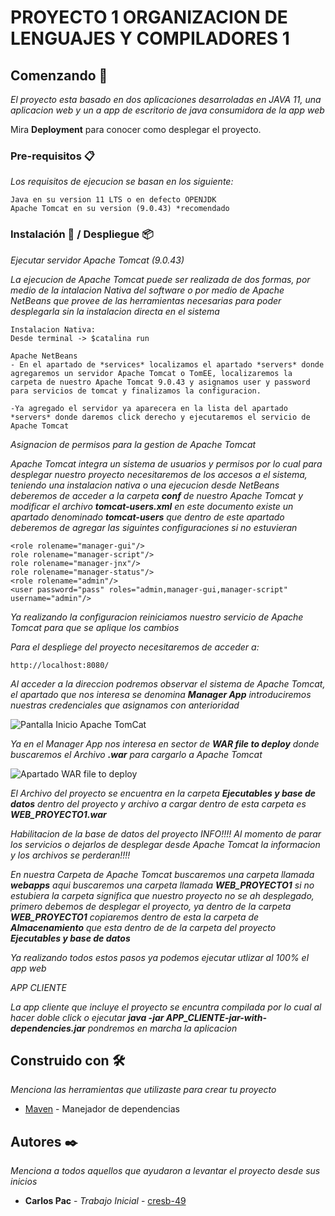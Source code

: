 # PROYECTO 1 ORGANIZACION DE LENGUAJES Y COMPILADORES 1

## Comenzando 🚀

_El proyecto esta basado en dos aplicaciones desarroladas en JAVA 11, una aplicacion web y un a app de escritorio de java consumidora de la app web_

Mira **Deployment** para conocer como desplegar el proyecto.


### Pre-requisitos 📋

_Los requisitos de ejecucion se basan en los siguiente:_

```
Java en su version 11 LTS o en defecto OPENJDK
Apache Tomcat en su version (9.0.43) *recomendado
```

### Instalación 🔧 / Despliegue 📦

_Ejecutar servidor Apache Tomcat (9.0.43)_

_La ejecucion de Apache Tomcat puede ser realizada de dos formas, por medio de la intalacion Nativa del software o por medio de Apache NetBeans que provee de las herramientas necesarias para poder desplegarla sin la instalacion directa en el sistema_

```
Instalacion Nativa: 
Desde terminal -> $catalina run

Apache NetBeans
- En el apartado de *services* localizamos el apartado *servers* donde agregaremos un servidor Apache Tomcat o TomEE, localizaremos la carpeta de nuestro Apache Tomcat 9.0.43 y asignamos user y password para servicios de tomcat y finalizamos la configuracion.

-Ya agregado el servidor ya aparecera en la lista del apartado *servers* donde daremos click derecho y ejecutaremos el servicio de Apache Tomcat

```

_Asignacion de permisos para la gestion de Apache Tomcat_

_Apache Tomcat integra un sistema de usuarios y permisos por lo cual para desplegar nuestro proyecto necesitaremos de los accesos a el sistema, teniendo una instalacion nativa o una ejecucion desde NetBeans deberemos de acceder a la carpeta **conf** de nuestro Apache Tomcat y modificar el archivo **tomcat-users.xml** en este documento existe un apartado denominado **tomcat-users** que dentro de este apartado deberemos de agregar las siguintes configuraciones si no estuvieran_
```
<role rolename="manager-gui"/>
role rolename="manager-script"/>
role rolename="manager-jnx"/>
role rolename="manager-status"/>
<role rolename="admin"/>
<user password="pass" roles="admin,manager-gui,manager-script" username="admin"/>

```
_Ya realizando la configuracion reiniciamos nuestro servicio de Apache Tomcat para que se aplique los cambios_

_Para el despliege del proyecto necesitaremos de acceder a:_
```
http://localhost:8080/
```
_Al acceder a la direccion podremos observar el sistema de Apache Tomcat, el apartado que nos interesa se denomina **Manager App** introduciremos nuestras credenciales que asignamos con anterioridad_

![Pantalla Inicio Apache TomCat](https://raw.githubusercontent.com/parzibyte/WaterPy/master/assets/ImagenV1.png)

_Ya en el Manager App nos interesa en sector de **WAR file to deploy** donde buscaremos el Archivo **.war** para cargarlo a Apache Tomcat_

![Apartado WAR file to deploy](https://raw.githubusercontent.com/parzibyte/WaterPy/master/assets/ImagenV1.png)

_El Archivo del proyecto se encuentra en la carpeta **Ejecutables y base de datos** dentro del proyecto y archivo a cargar dentro de esta carpeta es **WEB_PROYECTO1.war**_

_Habilitacion de la base de datos del proyecto_
_INFO!!!! Al momento de parar los servicios o dejarlos de desplegar desde Apache Tomcat la informacion y los archivos se perderan!!!!_

_En nuestra Carpeta de Apache Tomcat buscaremos una carpeta llamada **webapps** aqui buscaremos una carpeta llamada **WEB_PROYECTO1** si no estubiera la carpeta significa que nuestro proyecto no se ah desplegado, primero debemos de desplegar el proyecto, ya dentro de la carpeta **WEB_PROYECTO1** copiaremos dentro de esta la carpeta de **Almacenamiento** que esta dentro de de la carpeta del proyecto **Ejecutables y base de datos**_

_Ya realizando todos estos pasos ya podemos ejecutar utlizar al 100% el app web_

_APP CLIENTE_

_La app cliente que incluye el proyecto se encuntra compilada por lo cual al hacer doble click o ejecutar **java -jar APP_CLIENTE-jar-with-dependencies.jar** pondremos en marcha la aplicacion_

## Construido con 🛠️

_Menciona las herramientas que utilizaste para crear tu proyecto_

* [Maven](https://maven.apache.org/) - Manejador de dependencias

## Autores ✒️

_Menciona a todos aquellos que ayudaron a levantar el proyecto desde sus inicios_

* **Carlos Pac** - *Trabajo Inicial* - [cresb-49](https://github.com/cresb-49)
